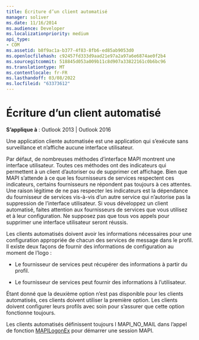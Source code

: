 ```yaml
---
title: Écriture d’un client automatisé
manager: soliver
ms.date: 11/16/2014
ms.audience: Developer
ms.localizationpriority: medium
api_type:
- COM
ms.assetid: b8f9ac1a-b377-4f83-8fb6-ed85ab9053d0
ms.openlocfilehash: c92457fd333d9aad21e97a2a97a6e6874ae0f2b4
ms.sourcegitcommit: 518845d053a009b11c8d907a33822161c0b6bc96
ms.translationtype: MT
ms.contentlocale: fr-FR
ms.lasthandoff: 03/08/2022
ms.locfileid: "63373612"
---
```

# <a name="writing-an-automated-client"></a>Écriture d’un client automatisé

  
  
**S’applique à** : Outlook 2013 | Outlook 2016 
  
Une application cliente automatisée est une application qui s’exécute sans surveillance et n’affiche aucune interface utilisateur.
  
 Par défaut, de nombreuses méthodes d’interface MAPI montrent une interface utilisateur. Toutes ces méthodes ont des indicateurs qui permettent à un client d’autoriser ou de supprimer cet affichage. Bien que MAPI s’attende à ce que les fournisseurs de services respectent ces indicateurs, certains fournisseurs ne répondent pas toujours à ces attentes. Une raison légitime de ne pas respecter les indicateurs est la dépendance du fournisseur de services vis-à-vis d’un autre service qui n’autorise pas la suppression de l’interface utilisateur. Si vous développez un client automatisé, faites attention aux fournisseurs de services que vous utilisez et à leur configuration. Ne supposez pas que tous vos appels pour supprimer une interface utilisateur seront réussis. 
  
Les clients automatisés doivent avoir les informations nécessaires pour une configuration appropriée de chacun des services de message dans le profil. Il existe deux façons de fournir des informations de configuration au moment de l’logo :
  
- Le fournisseur de services peut récupérer des informations à partir du profil.
    
- Le fournisseur de services peut fournir des informations à l’utilisateur. 
    
Étant donné que la deuxième option n’est pas disponible pour les clients automatisés, ces clients doivent utiliser la première option. Les clients doivent configurer leurs profils avec soin pour s’assurer que cette option fonctionne toujours.
  
Les clients automatisés définissent toujours l MAPI_NO_MAIL dans l’appel de fonction [MAPILogonEx](mapilogonex.md) pour démarrer une session MAPI. 
  

